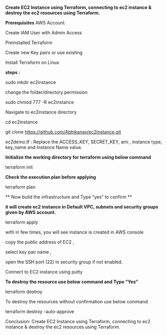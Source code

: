 **Create EC2 Instance using Terraform, connecting to ec2 instance &  destroy the ec2 resources using Terraform.**

**Prerequisites**
AWS Account

Create IAM User with Admin Access

Preinstalled Terraform

Create new Key pairs or use existing

Install Terraform on Linux


**steps :**

sudo mkdir ec2instance

change the folder/directory permission

sudo chmod 777 -R ec2instance

Navigate to ec2instance directory

cd ec2instance

git clone https://github.com/Abhikanav/ec2instance.git

ec2demo.tf   : Replace the ACCESS_KEY, SECRET_KEY, ami , instance type, key_name and Instance Name value.

**Initialize the working directory for terraform using below command**

terraform init

**Check the execution plan before applying**

terraform plan

** Now build the infrastructure and Type “yes” to confirm **

**it will create ec2 instance in Default VPC, subnets and security groups given by AWS account.**


terraform apply




with in few times, you will see instance is created in AWS console 

copy the public address of EC2  , 

select key pair name , 

open the SSH port (22) in security group if not enabled.

Connect to EC2 instance using putty



**To destroy the resource use below command and Type “Yes“**

terraform destroy

To destroy the resources without confirmation use below command

terraform destroy -auto-approve


Conclusion:  Create EC2 Instance using Terraform, connecting to ec2 instance &  destroy the ec2 resources using Terraform.


